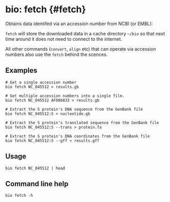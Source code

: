 # bio: fetch {#fetch}

Obtains data identifed via an accession number from NCBI (or EMBL):

`fetch` will store the downloaded data in a cache directory `~/bio` so that next time around it does not need to connect to the internet.

All other commands (`convert`, `align` etc) that can operate via accession numbers also use the `fetch` behind the scences.

## Examples

    # Get a single accession number
    bio fetch NC_045512 > results.gb

    # Get multiple accession numbers into a single file.
    bio fetch NC_045512 AF086833 > results.gb

    # Extract the S protein's DNA sequence from the GenBank file
    bio fetch NC_045512:S > nucleotide.gb

    # Extract the S protein's translated sequence from the GenBank file
    bio fetch NC_045512:S --trans > protein.fa

    # Extract the S protein's DNA coordinates from the GenBank file
    bio fetch NC_045512:S --gff > results.gff

## Usage
   
```{bash, comment=NA}
bio fetch NC_045512 | head
```

## Command line help
```{bash, comment=NA}
bio fetch -h
```
